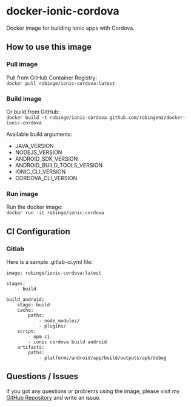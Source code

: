 # docker-ionic-cordova

Docker image for building Ionic apps with Cordova.

## How to use this image

### Pull image

Pull from GitHub Container Registry:  
`docker pull robinge/ionic-cordova:latest`

### Build image

Or build from GitHub:  
`docker build -t robinge/ionic-cordova github.com/robingenz/docker-ionic-cordova`

Available build arguments:

-   JAVA_VERSION
-   NODEJS_VERSION
-   ANDROID_SDK_VERSION
-   ANDROID_BUILD_TOOLS_VERSION
-   IONIC_CLI_VERSION
-   CORDOVA_CLI_VERSION

### Run image

Run the docker image:  
`docker run -it robinge/ionic-cordova`

## CI Configuration

### Gitlab

Here is a sample .gitlab-ci.yml file:

```
image: robinge/ionic-cordova:latest

stages:
    - build

build_android:
    stage: build
    cache:
        paths:
            - node_modules/
            - plugins/
    script:
        - npm ci
        - ionic cordova build android
    artifacts:
        paths:
            - platforms/android/app/build/outputs/apk/debug
```

## Questions / Issues

If you got any questions or problems using the image, please visit my [GitHub Repository](https://github.com/robingenz/docker-ionic-cordova) and write an issue.
